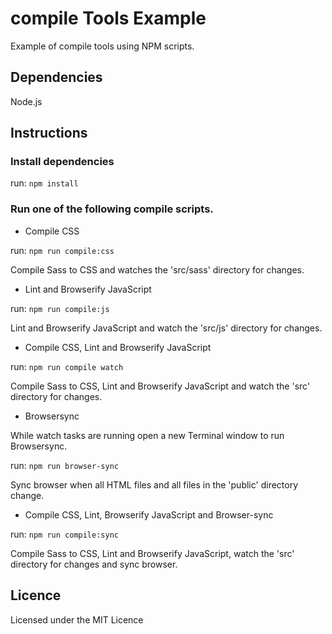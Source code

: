 # compile Tools Example

Example of compile tools using NPM scripts.

## Dependencies

Node.js

## Instructions

### Install dependencies

run: `npm install`

### Run one of the following compile scripts.

* Compile CSS

run: `npm run compile:css`

Compile Sass to CSS and watches the 'src/sass' directory for changes.

* Lint and Browserify JavaScript

run: `npm run compile:js`

Lint and Browserify JavaScript and watch the 'src/js' directory for changes.

* Compile CSS, Lint and Browserify JavaScript

run: `npm run compile watch`

Compile Sass to CSS, Lint and Browserify JavaScript and watch the 'src' directory for changes.

* Browsersync

While watch tasks are running open a new Terminal window to run Browsersync.

run: `npm run browser-sync`

Sync browser when all HTML files and all files in the 'public' directory change.

* Compile CSS, Lint, Browserify JavaScript and Browser-sync

run: `npm run compile:sync`

Compile Sass to CSS, Lint and Browserify JavaScript, watch the 'src' directory for changes and sync browser.

## Licence

Licensed under the MIT Licence
